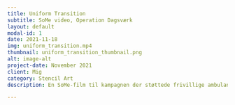 ```yaml
---
title: Uniform Transition
subtitle: SoMe video, Operation Dagsværk
layout: default
modal-id: 1
date: 2021-11-18
img: uniform_transition.mp4
thumbnail: uniform_transition_thumbnail.png
alt: image-alt
project-date: November 2021
client: Mig
category: Stencil Art
description: En SoMe-film til kampagnen der støttede frivillige ambulance-reddere i Libanon.

---
```

